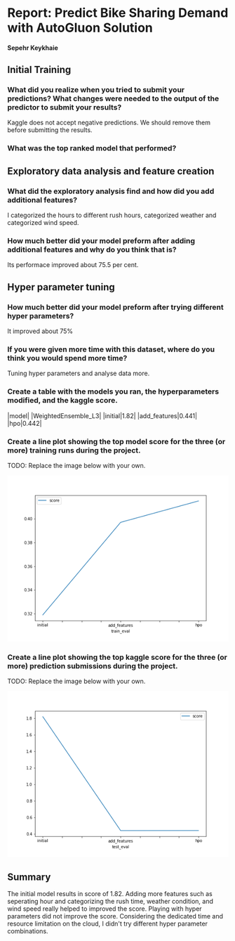 # Report: Predict Bike Sharing Demand with AutoGluon Solution
#### Sepehr Keykhaie

## Initial Training
### What did you realize when you tried to submit your predictions? What changes were needed to the output of the predictor to submit your results?
Kaggle does not accept negative predictions. We should remove them before submitting the results.

### What was the top ranked model that performed?


## Exploratory data analysis and feature creation
### What did the exploratory analysis find and how did you add additional features?
I categorized the hours to different rush hours, categorized weather and categorized wind speed. 

### How much better did your model preform after adding additional features and why do you think that is?
Its performace improved about 75.5 per cent. 

## Hyper parameter tuning
### How much better did your model preform after trying different hyper parameters?
It improved about 75%

### If you were given more time with this dataset, where do you think you would spend more time?
Tuning hyper parameters and analyse data more.

### Create a table with the models you ran, the hyperparameters modified, and the kaggle score.
|model|
|WeightedEnsemble_L3|
|initial|1.82|
|add_features|0.441|
|hpo|0.442|

### Create a line plot showing the top model score for the three (or more) training runs during the project.

TODO: Replace the image below with your own.

![model_train_score.png](img/model_train_score.png)

### Create a line plot showing the top kaggle score for the three (or more) prediction submissions during the project.

TODO: Replace the image below with your own.

![model_test_score.png](img/model_test_score.png)

## Summary
The initial model results in score of 1.82. Adding more features such as seperating hour and categorizing the rush time, weather condition, and wind speed really helped to improved the score. Playing with hyper parameters did not improve the score. Considering the dedicated time and resource limitation on the cloud, I didn't try different hyper parameter combinations.  
